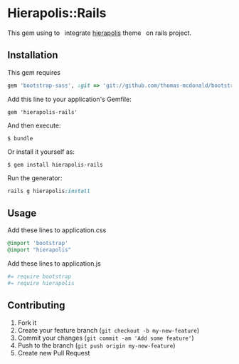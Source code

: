 # Hierapolis::Rails

This gem using to  integrate [hierapolis](https://github.com/kebab-project/hierapolis) theme  on rails project.

## Installation

This gem requires

```ruby
gem 'bootstrap-sass', :git => 'git://github.com/thomas-mcdonald/bootstrap-sass.git', :branch => '3'
```

Add this line to your application's Gemfile:

    gem 'hierapolis-rails'

And then execute:

    $ bundle

Or install it yourself as:

    $ gem install hierapolis-rails

Run the generator:

```ruby
rails g hierapolis:install
```

## Usage

Add these lines to application.css

```ruby
@import 'bootstrap'
@import "hierapolis"
```

Add these lines to application.js
```ruby
#= require bootstrap
#= require hierapolis
```



## Contributing

1. Fork it
2. Create your feature branch (`git checkout -b my-new-feature`)
3. Commit your changes (`git commit -am 'Add some feature'`)
4. Push to the branch (`git push origin my-new-feature`)
5. Create new Pull Request